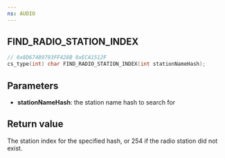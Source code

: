 ```yaml
---
ns: AUDIO
---
```

## FIND_RADIO_STATION_INDEX

```c
// 0x8D67489793FF428B 0xECA1512F
cs_type(int) char FIND_RADIO_STATION_INDEX(int stationNameHash);
```

## Parameters
* **stationNameHash**: the station name hash to search for

## Return value
The station index for the specified hash, or 254 if the radio station did not exist.
